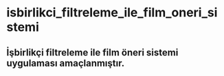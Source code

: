 # isbirlikci_filtreleme_ile_film_oneri_sistemi
## İşbirlikçi filtreleme ile film öneri sistemi uygulaması amaçlanmıştır.
